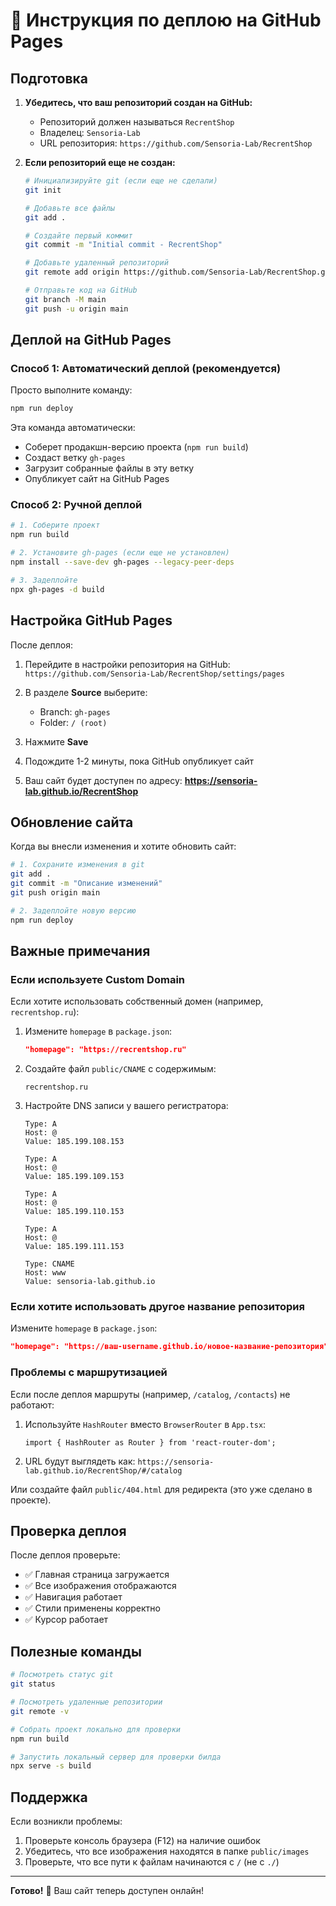 # 🚀 Инструкция по деплою на GitHub Pages

## Подготовка

1. **Убедитесь, что ваш репозиторий создан на GitHub:**
   - Репозиторий должен называться `RecrentShop`
   - Владелец: `Sensoria-Lab`
   - URL репозитория: `https://github.com/Sensoria-Lab/RecrentShop`

2. **Если репозиторий еще не создан:**
   ```bash
   # Инициализируйте git (если еще не сделали)
   git init
   
   # Добавьте все файлы
   git add .
   
   # Создайте первый коммит
   git commit -m "Initial commit - RecrentShop"
   
   # Добавьте удаленный репозиторий
   git remote add origin https://github.com/Sensoria-Lab/RecrentShop.git
   
   # Отправьте код на GitHub
   git branch -M main
   git push -u origin main
   ```

## Деплой на GitHub Pages

### Способ 1: Автоматический деплой (рекомендуется)

Просто выполните команду:
```bash
npm run deploy
```

Эта команда автоматически:
- Соберет продакшн-версию проекта (`npm run build`)
- Создаст ветку `gh-pages`
- Загрузит собранные файлы в эту ветку
- Опубликует сайт на GitHub Pages

### Способ 2: Ручной деплой

```bash
# 1. Соберите проект
npm run build

# 2. Установите gh-pages (если еще не установлен)
npm install --save-dev gh-pages --legacy-peer-deps

# 3. Задеплойте
npx gh-pages -d build
```

## Настройка GitHub Pages

После деплоя:

1. Перейдите в настройки репозитория на GitHub:
   `https://github.com/Sensoria-Lab/RecrentShop/settings/pages`

2. В разделе **Source** выберите:
   - Branch: `gh-pages`
   - Folder: `/ (root)`

3. Нажмите **Save**

4. Подождите 1-2 минуты, пока GitHub опубликует сайт

5. Ваш сайт будет доступен по адресу:
   **https://sensoria-lab.github.io/RecrentShop**

## Обновление сайта

Когда вы внесли изменения и хотите обновить сайт:

```bash
# 1. Сохраните изменения в git
git add .
git commit -m "Описание изменений"
git push origin main

# 2. Задеплойте новую версию
npm run deploy
```

## Важные примечания

### Если используете Custom Domain

Если хотите использовать собственный домен (например, `recrentshop.ru`):

1. Измените `homepage` в `package.json`:
   ```json
   "homepage": "https://recrentshop.ru"
   ```

2. Создайте файл `public/CNAME` с содержимым:
   ```
   recrentshop.ru
   ```

3. Настройте DNS записи у вашего регистратора:
   ```
   Type: A
   Host: @
   Value: 185.199.108.153
   
   Type: A
   Host: @
   Value: 185.199.109.153
   
   Type: A
   Host: @
   Value: 185.199.110.153
   
   Type: A
   Host: @
   Value: 185.199.111.153
   
   Type: CNAME
   Host: www
   Value: sensoria-lab.github.io
   ```

### Если хотите использовать другое название репозитория

Измените `homepage` в `package.json`:
```json
"homepage": "https://ваш-username.github.io/новое-название-репозитория"
```

### Проблемы с маршрутизацией

Если после деплоя маршруты (например, `/catalog`, `/contacts`) не работают:

1. Используйте `HashRouter` вместо `BrowserRouter` в `App.tsx`:
   ```tsx
   import { HashRouter as Router } from 'react-router-dom';
   ```

2. URL будут выглядеть как: `https://sensoria-lab.github.io/RecrentShop/#/catalog`

Или создайте файл `public/404.html` для редиректа (это уже сделано в проекте).

## Проверка деплоя

После деплоя проверьте:
- ✅ Главная страница загружается
- ✅ Все изображения отображаются
- ✅ Навигация работает
- ✅ Стили применены корректно
- ✅ Курсор работает

## Полезные команды

```bash
# Посмотреть статус git
git status

# Посмотреть удаленные репозитории
git remote -v

# Собрать проект локально для проверки
npm run build

# Запустить локальный сервер для проверки билда
npx serve -s build
```

## Поддержка

Если возникли проблемы:
1. Проверьте консоль браузера (F12) на наличие ошибок
2. Убедитесь, что все изображения находятся в папке `public/images`
3. Проверьте, что все пути к файлам начинаются с `/` (не с `./`)

---

**Готово!** 🎉 Ваш сайт теперь доступен онлайн!
